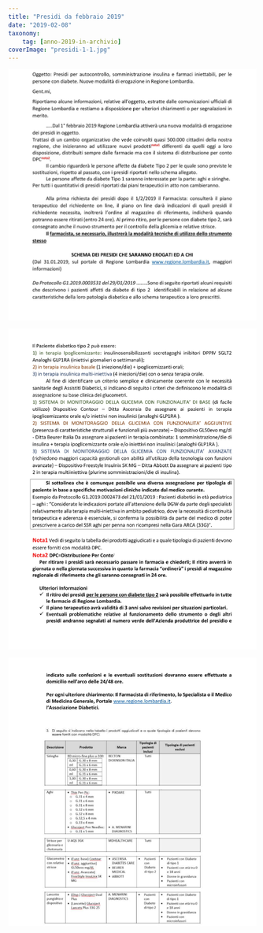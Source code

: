 ```yaml
---
title: "Presidi da febbraio 2019"
date: "2019-02-08"
taxonomy: 
    tag: [anno-2019-in-archivio]
coverImage: "presidi-1-1.jpg"
---
```


![](images/presidi-1-1.jpg)

![](images/presidi-1-2.jpg)

![](images/presidi-1-3.jpg)
